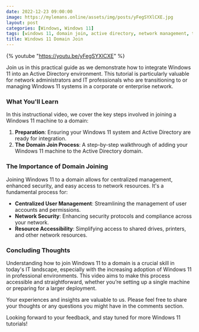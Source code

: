 ```yaml
---
date: 2022-12-23 09:00:00
image: https://mylemans.online/assets/img/posts/yFegSYXlCXE.jpg
layout: post
categories: [Windows, Windows 11]
tags: [windows 11, domain join, active directory, network management, tutorial, youtube]
title: Windows 11 Domain Join
---
```


{% youtube "https://youtu.be/yFegSYXlCXE" %}

Join us in this practical guide as we demonstrate how to integrate Windows 11 into an Active Directory environment. This tutorial is particularly valuable for network administrators and IT professionals who are transitioning to or managing Windows 11 systems in a corporate or enterprise network.

### What You'll Learn

In this instructional video, we cover the key steps involved in joining a Windows 11 machine to a domain:

1. **Preparation**: Ensuring your Windows 11 system and Active Directory are ready for integration.
2. **The Domain Join Process**: A step-by-step walkthrough of adding your Windows 11 machine to the Active Directory domain.


### The Importance of Domain Joining

Joining Windows 11 to a domain allows for centralized management, enhanced security, and easy access to network resources. It's a fundamental process for:

- **Centralized User Management**: Streamlining the management of user accounts and permissions.
- **Network Security**: Enhancing security protocols and compliance across your network.
- **Resource Accessibility**: Simplifying access to shared drives, printers, and other network resources.

### Concluding Thoughts

Understanding how to join Windows 11 to a domain is a crucial skill in today's IT landscape, especially with the increasing adoption of Windows 11 in professional environments. This video aims to make this process accessible and straightforward, whether you’re setting up a single machine or preparing for a larger deployment.

Your experiences and insights are valuable to us. Please feel free to share your thoughts or any questions you might have in the comments section.

Looking forward to your feedback, and stay tuned for more Windows 11 tutorials!
